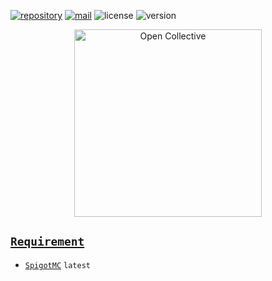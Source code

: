 [![repository](https://img.shields.io/badge/repository-gray)](https://github.com/MCEngine/mcengine) [![mail](https://img.shields.io/badge/mail-blue)](mailto:mcengine@groups.outlook.com) ![license](https://img.shields.io/badge/license-MIT-blue) ![version](https://img.shields.io/badge/version-1.0.1-blue)
<div align="center">
  <a href="https://opencollective.com/mcengine" target="_blank" rel="noopener noreferrer">
    <img width="300" src="https://opencollective.com/public/images/opencollectivelogo.svg" alt="Open Collective">
  </a>
</div>

## [`Requirement`](https://mcengine.github.com/mcengine/Requirement.html)
- [`SpigotMC`](https://www.spigotmc.org) `latest`
